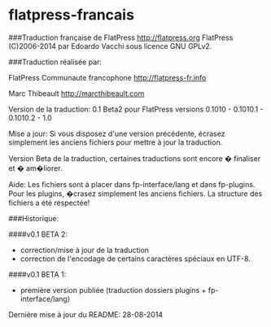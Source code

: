 flatpress-francais
==================
###Traduction française de FlatPress
http://flatpress.org
FlatPress (C)2006-2014 par Edoardo Vacchi sous licence GNU GPLv2.

###Traduction réalisée par:

FlatPress Communaute francophone
http://flatpress-fr.info

Marc Thibeault
http://marcthibeault.com

Version de la traduction: 0.1 Beta2 pour FlatPress versions 0.1010 - 0.1010.1 - 0.1010.2 - 1.0

Mise a jour: Si vous disposez d'une version précédente, écrasez simplement les anciens fichiers pour mettre à jour la traduction.

Version Beta de la traduction, certaines traductions sont encore � finaliser et � am�liorer.

Aide:
Les fichiers sont à placer dans fp-interface/lang et dans fp-plugins. Pour les plugins, �crasez simplement les anciens fichiers. La structure des fichiers a été respectée!

###Historique:

####v0.1 BETA 2:

- correction/mise à jour de la traduction
- correction de l'encodage de certains caractères spéciaux en UTF-8.

####v0.1 BETA 1:

- première version publiée (traduction dossiers plugins + fp-interface/lang)

Dernière mise à jour du README: 28-08-2014
